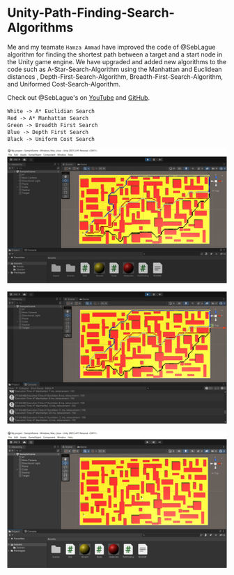 # Unity-Path-Finding-Search-Algorithms

Me and my teamate `Hamza Ammad` have improved the code of @SebLague algorithm for finding the shortest path between a target and a start node in the Unity game engine. We have upgraded and added new algorithms to the code such as A-Star-Search-Algorithm using the Manhattan and Euclidean distances , Depth-First-Search-Algorithm, Breadth-First-Search-Algorithm, and Uniformed Cost-Search-Algorithm.

Check out @SebLague's on [YouTube](https://www.youtube.com/watch?v=-L-WgKMFuhE&list=PLFt_AvWsXl0cq5Umv3pMC9SPnKjfp9eGW) and [GitHub](https://github.com/SebLague/Pathfinding).

```
White -> A* Euclidian Search
Red -> A* Manhattan Search
Green -> Breadth First Search
Blue -> Depth First Search
Black -> Uniform Cost Search
```
![](./Assets/4.PNG)

![](./Assets/5.PNG)

![](./Assets/1.PNG)
